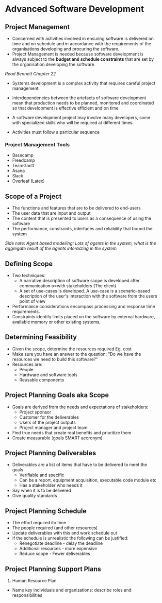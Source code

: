 # Advanced Software Development

## Project Management

- Concerned with activities involved in ensuring software is delivered on time and on schedule and in accordance with the requirements of the organisations developing and procuring the software.
- Project Management is needed because software development is always subject to the **budget and schedule constraints** that are set by the organisation developing the software.

*Read Bennett Chapter 22*

- Systems development is a complex activity that requires careful project management

- Interdependencies between the artefacts of software development mean that production needs to be planned, monitored and coordinated so that development is effective efficient and on time
- A software development project may involve many developers, some with specialized skills who will be required at different times.
- Activities must follow a particular sequence

### Project Management Tools
- Basecamp
- Freedcamp
- TeamGantt
- Asana
- Slack
- Overleaf (Latex)

## Scope of a Project
- The functions and features that are to be delivered to end-users
- The user data that are input and output
- The content that is presented to users as a consequence of using the software
- The performance, constraints, interfaces and reliability that bound the system

*Side note: Agent based modelling: Lots of agents in the system, what is the aggregate result of the agents interacting in the system*

## Defining Scope
- Two techniques:
  - A narrative description of software scope is developed after communication o=with stakeholders (The client)
  - A set of use-cases is developed. A use-case is a scenario-based description of the user's interaction with the software from the users point of view
- Performance considerations encompass processing and response time requirements.
- Constraints identify limits placed on the software by external hardware, available memory or other existing systems.

## Determining Feasibility
- Given the scope, determine the resources required Eg. cost
- Make sure you have an answer to the question: "Do we have the resources we need to build this software?"
- Resources are:
  - People
  - Hardware and software tools
  - Reusable components

## Project Planning Goals aka Scope
- Goals are derived from the needs and expectations of stakeholders:
  - Project sponsor
  - Customer for the deliverables
  - Users of the project outputs
  - Project manager and project team
- Find true needs that create real benefits and prioritize them
- Create measurable (goals SMART accronym)

## Project Planning Deliverables
- Deliverables are a list of items that have to be delivered to meet the goals
  - Verifiable and specific
  - Can be a report, equipment acquisition, executable code module etc
  - Has a stakeholder who needs it
- Say when it is to be delivered
- Give quality standards

## Project Planning Schedule
- The effort required ito time
- The people required (and other resources)
- Update deliverables with this and work schedule out
- If the schedule is unrealistic the following can be justified:
  - Renegotiate deadline - delay the deadline
  - Additional resources - more expensive
  - Reduce scope - Fewer deliverables

## Project Planning Support Plans
1. Human Resource Plan
  - Name key individuals and organizations: describe roles and responsibilities
